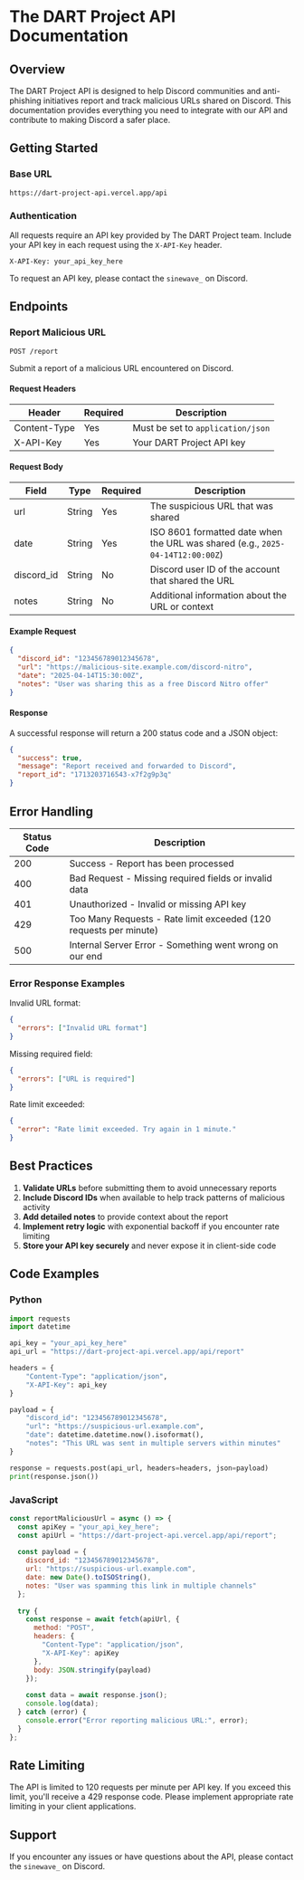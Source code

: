 # The DART Project API Documentation

## Overview

The DART Project API is designed to help Discord communities and anti-phishing initiatives report and track malicious URLs shared on Discord. This documentation provides everything you need to integrate with our API and contribute to making Discord a safer place.

## Getting Started

### Base URL
```
https://dart-project-api.vercel.app/api
```

### Authentication
All requests require an API key provided by The DART Project team. Include your API key in each request using the `X-API-Key` header.

```
X-API-Key: your_api_key_here
```

To request an API key, please contact the `sinewave_` on Discord.

## Endpoints

### Report Malicious URL

```
POST /report
```

Submit a report of a malicious URL encountered on Discord.

#### Request Headers

| Header | Required | Description |
|--------|----------|-------------|
| Content-Type | Yes | Must be set to `application/json` |
| X-API-Key | Yes | Your DART Project API key |

#### Request Body

| Field | Type | Required | Description |
|-------|------|----------|-------------|
| url | String | Yes | The suspicious URL that was shared |
| date | String | Yes | ISO 8601 formatted date when the URL was shared (e.g., `2025-04-14T12:00:00Z`) |
| discord_id | String | No | Discord user ID of the account that shared the URL |
| notes | String | No | Additional information about the URL or context |

#### Example Request

```json
{
  "discord_id": "123456789012345678",
  "url": "https://malicious-site.example.com/discord-nitro",
  "date": "2025-04-14T15:30:00Z",
  "notes": "User was sharing this as a free Discord Nitro offer"
}
```

#### Response

A successful response will return a 200 status code and a JSON object:

```json
{
  "success": true,
  "message": "Report received and forwarded to Discord",
  "report_id": "1713203716543-x7f2g9p3q"
}
```

## Error Handling

| Status Code | Description |
|-------------|-------------|
| 200 | Success - Report has been processed |
| 400 | Bad Request - Missing required fields or invalid data |
| 401 | Unauthorized - Invalid or missing API key |
| 429 | Too Many Requests - Rate limit exceeded (120 requests per minute) |
| 500 | Internal Server Error - Something went wrong on our end |

### Error Response Examples

Invalid URL format:
```json
{
  "errors": ["Invalid URL format"]
}
```

Missing required field:
```json
{
  "errors": ["URL is required"]
}
```

Rate limit exceeded:
```json
{
  "error": "Rate limit exceeded. Try again in 1 minute."
}
```

## Best Practices

1. **Validate URLs** before submitting them to avoid unnecessary reports
2. **Include Discord IDs** when available to help track patterns of malicious activity
3. **Add detailed notes** to provide context about the report
4. **Implement retry logic** with exponential backoff if you encounter rate limiting
5. **Store your API key securely** and never expose it in client-side code

## Code Examples

### Python

```python
import requests
import datetime

api_key = "your_api_key_here"
api_url = "https://dart-project-api.vercel.app/api/report"

headers = {
    "Content-Type": "application/json",
    "X-API-Key": api_key
}

payload = {
    "discord_id": "123456789012345678",
    "url": "https://suspicious-url.example.com",
    "date": datetime.datetime.now().isoformat(),
    "notes": "This URL was sent in multiple servers within minutes"
}

response = requests.post(api_url, headers=headers, json=payload)
print(response.json())
```

### JavaScript

```javascript
const reportMaliciousUrl = async () => {
  const apiKey = "your_api_key_here";
  const apiUrl = "https://dart-project-api.vercel.app/api/report";
  
  const payload = {
    discord_id: "123456789012345678",
    url: "https://suspicious-url.example.com",
    date: new Date().toISOString(),
    notes: "User was spamming this link in multiple channels"
  };
  
  try {
    const response = await fetch(apiUrl, {
      method: "POST",
      headers: {
        "Content-Type": "application/json",
        "X-API-Key": apiKey
      },
      body: JSON.stringify(payload)
    });
    
    const data = await response.json();
    console.log(data);
  } catch (error) {
    console.error("Error reporting malicious URL:", error);
  }
};
```

## Rate Limiting

The API is limited to 120 requests per minute per API key. If you exceed this limit, you'll receive a 429 response code. Please implement appropriate rate limiting in your client applications.

## Support

If you encounter any issues or have questions about the API, please contact the `sinewave_` on Discord.
